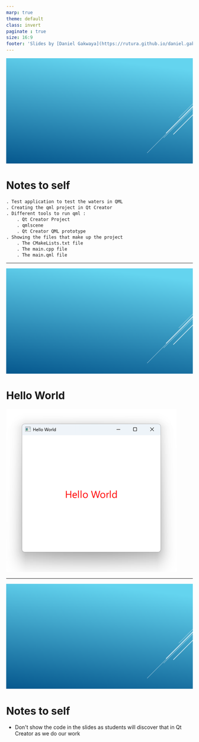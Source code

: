 ```yaml
---
marp: true
theme: default
class: invert
paginate : true
size: 16:9
footer: 'Slides by [Daniel Gakwaya](https://rutura.github.io/daniel.gakwaya/) at [LearnQtGuide](https://www.learnqt.guide/)'
---
```

![bg](images/slide_background.png)
# Notes to self
    . Test application to test the waters in QML
    . Creating the qml project in Qt Creator
    . Different tools to run qml : 
        . Qt Creator Project
        . qmlscene
        . Qt Creator QML prototype
    . Showing the files that make up the project
        . The CMakeLists.txt file
        . The main.cpp file
        . The main.qml file

       
---
![bg](images/slide_background.png)
# Hello World
![](images/1.png)

---
![bg](images/slide_background.png)
# Notes to self
* Don't show the code in the slides as students will discover that in Qt Creator as we do our work





